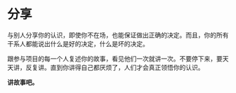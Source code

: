 # 分享



与别人分享你的认识，即使你不在场，也能保证做出正确的决定。而且，你的所有干系人都能说出什么是好的决定，什么是坏的决定。

跟参与项目的每一个人复述你的故事，看见他们一次就讲一次。不要停下来，要天天讲，反复讲。直到你讲得自己都厌烦了，人们才会真正领悟你的认识。

**讲故事吧。**